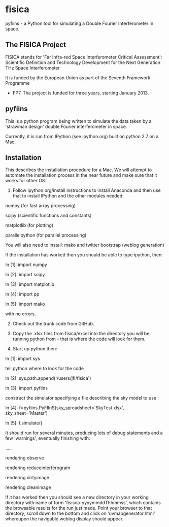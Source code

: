 # fisica
pyfiins - a Python tool for simulating a Double Fourier Interferometer in space. 

The FISICA Project
------------------
FISICA stands for 'Far Infra-red Space Interferometer Critical Assessment': 
Scientific Definition and Technology Development for the Next Generation 
THz Space Interferometer

It is funded by the European Union as part of the Seventh Framework Programme 
- FP7. The project is funded for three years, starting January 2013.

pyfiins
-------
This is a python program being written to simulate the data taken by
a 'strawman design' double Fourier interferometer in space.

Currently, it is run from IPython (see ipython.org) built on python 2.7 on a 
Mac.

Installation
------------
This describes the installation procedure for a Mac. We will attempt to automate
the installation process in the near future and make sure that it works for
other OS.

1. Follow ipython.org/install instructions to install Anaconda and then use 
that to install IPython and the other modules needed:

 numpy (for fast array processing)

 scipy (scientific functions and constants)

 matplotlib (for plotting) 

 parallelpython (for parallel processing)
 
You will also need to install:
 mako and twitter bootstrap (weblog generation)
 
If the installation has worked then you should be able to type ipython, then:

 In [1]: import numpy

 In [2]: import scipy

 In [3]: import matplotlib

 In [4]: import pp

 In [5]: import mako

with no errors.

2. Check out the trunk code from GitHub.

3. Copy the .xlsx files from fisica/excel into the directory you 
will be running python from - that is where the code will look for them.

4. Start up python then:

 In [1]: import sys

  tell python where to look for the code

 In [2]: sys.path.append('/users/jfl/fisica')

 In [3]: import pyfiins

  construct the simulator specifying a file describing the sky model 
  to use

 In [4]: f=pyfiins.PyFIInS(sky_spreadsheet='SkyTest.xlsx', sky_sheet='Master')

 In [5]: f.simulate()

It should run for several minutes, producing lots of debug statements 
and a few 'warnings', eventually finishing with:

.....

rendering observe

rendering reduceinterferogram

rendering dirtyimage

rendering cleanimage

If it has worked then you should see a new directory in your working 
directory with name of form 'fisisca-yyyymmddThhmmss', which contains 
the browsable results for the run just made. Point your browser to 
that directory, scroll down to the bottom and click on 
'uvmapgenerator.html' whereupon the navigable weblog display should appear.
